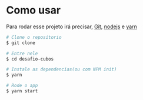 <h1>Como usar</h1>

Para rodar esse projeto irá precisar, [Git](https://git-scm.com), [nodejs](https://nodejs.org/en/)  e [yarn](https://yarnpkg.com/)

```bash
# Clone o repositorio
$ git clone 

# Entre nele
$ cd desafio-cubos

# Instale as dependencias(ou com NPM init)
$ yarn

# Rode o app
$ yarn start
```
